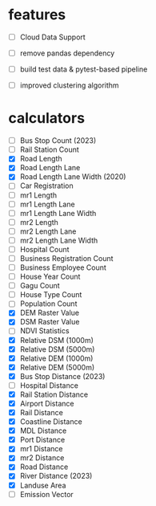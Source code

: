 # features

- [ ] Cloud Data Support
- [ ] remove pandas dependency
- [ ] build test data & pytest-based pipeline 
- [ ] improved clustering algorithm


# calculators

- [ ] Bus Stop Count (2023)
- [ ] Rail Station Count
- [x] Road Length
- [x] Road Length Lane
- [x] Road Length Lane Width (2020)
- [ ] Car Registration
- [ ] mr1 Length
- [ ] mr1 Length Lane
- [ ] mr1 Length Lane Width
- [ ] mr2 Length
- [ ] mr2 Length Lane
- [ ] mr2 Length Lane Width
- [ ] Hospital Count
- [ ] Business Registration Count
- [ ] Business Employee Count
- [ ] House Year Count
- [ ] Gagu Count
- [ ] House Type Count
- [ ] Population Count
- [x] DEM Raster Value
- [x] DSM Raster Value
- [ ] NDVI Statistics
- [x] Relative DSM (1000m)
- [x] Relative DSM (5000m)
- [x] Relative DEM (1000m)
- [x] Relative DEM (5000m)
- [x] Bus Stop Distance (2023)
- [ ] Hospital Distance
- [x] Rail Station Distance
- [x] Airport Distance
- [x] Rail Distance
- [x] Coastline Distance
- [x] MDL Distance
- [x] Port Distance
- [x] mr1 Distance
- [x] mr2 Distance
- [x] Road Distance
- [x] River Distance (2023)
- [x] Landuse Area
- [ ] Emission Vector

